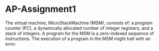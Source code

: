 AP-Assignment1
==============

The virtual machine, MicroStackMachine (MSM), consists of:  a program counter (PC),  a dynamically allocated number of integer registers, and  a stack of integers.  A program for the MSM is a zero-indexed sequence of instructions. The execution of a program in the MSM might halt with an error.
